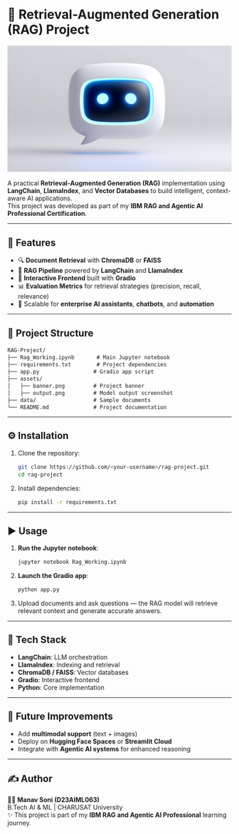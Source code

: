 # 📖 Retrieval-Augmented Generation (RAG) Project

![Project Banner](https://github.com/manavsoni05/Rag-Chatbot/blob/main/banner.png)

A practical **Retrieval-Augmented Generation (RAG)** implementation using **LangChain**, **LlamaIndex**, and **Vector Databases** to build intelligent, context-aware AI applications.  
This project was developed as part of my **IBM RAG and Agentic AI Professional Certification**.

---

## 🚀 Features
- 🔍 **Document Retrieval** with **ChromaDB** or **FAISS**
- 🧠 **RAG Pipeline** powered by **LangChain** and **LlamaIndex**
- 🎤 **Interactive Frontend** built with **Gradio**
- 📊 **Evaluation Metrics** for retrieval strategies (precision, recall, relevance)
- 🤖 Scalable for **enterprise AI assistants**, **chatbots**, and **automation**

---

## 📂 Project Structure

```
RAG-Project/
├── Rag_Working.ipynb       # Main Jupyter notebook
├── requirements.txt        # Project dependencies
├── app.py                 # Gradio app script
├── assets/
│   ├── banner.png         # Project banner
│   ├── output.png         # Model output screenshot
├── data/                  # Sample documents
└── README.md              # Project documentation
```

---

## ⚙️ Installation

1. Clone the repository:
   ```bash
   git clone https://github.com/<your-username>/rag-project.git
   cd rag-project
   ```

2. Install dependencies:
   ```bash
   pip install -r requirements.txt
   ```

---

## ▶️ Usage

1. **Run the Jupyter notebook**:
   ```bash
   jupyter notebook Rag_Working.ipynb
   ```

2. **Launch the Gradio app**:
   ```bash
   python app.py
   ```

3. Upload documents and ask questions — the RAG model will retrieve relevant context and generate accurate answers.

---

## 🔧 Tech Stack
- **LangChain**: LLM orchestration
- **LlamaIndex**: Indexing and retrieval
- **ChromaDB / FAISS**: Vector databases
- **Gradio**: Interactive frontend
- **Python**: Core implementation

---

## 📌 Future Improvements
- Add **multimodal support** (text + images)
- Deploy on **Hugging Face Spaces** or **Streamlit Cloud**
- Integrate with **Agentic AI systems** for enhanced reasoning

---

## ✍️ Author
👨‍💻 **Manav Soni (D23AIML063)**  
B.Tech AI & ML | CHARUSAT University  
✨ This project is part of my **IBM RAG and Agentic AI Professional** learning journey.
